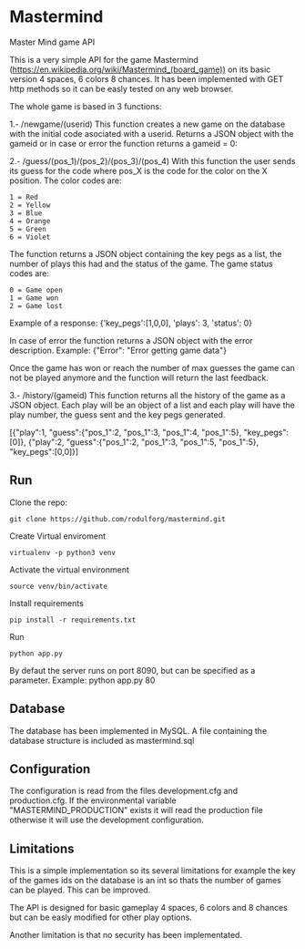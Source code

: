 # Mastermind
Master Mind game API

This is a very simple API for the game Mastermind (https://en.wikipedia.org/wiki/Mastermind_(board_game)) on its basic version 4 spaces, 6 colors 8 chances. It has been implemented with GET http methods so it can be easly tested on any web browser.  

The whole game is based in 3 functions:

1.- /newgame/(userid)
This function creates a new game on the database with the initial code asociated with a userid. Returns a JSON object with the gameid or in case or error the function returns a gameid = 0:

2.- /guess/(pos_1)/(pos_2)/(pos_3)/(pos_4)
With this function the user sends its guess for the code where pos_X is the code for the color on the X position. The color codes are:

    1 = Red
    2 = Yellow
    3 = Blue
    4 = Orange
    5 = Green
    6 = Violet

The function returns a JSON object containing the key pegs as a list, the number of plays this had and the status of the game. The game status codes are:

    0 = Game open
    1 = Game won
    2 = Game lost 

Example of a response: {'key_pegs':[1,0,0], 'plays': 3, 'status': 0}

In case of error the function returns a JSON object with the error description. Example: {"Error": "Error getting game data"}

Once the game has won or reach the number of max guesses the game can not be played anymore and the function will return the last feedback.

3.- /history/(gameid)
This function returns all the history of the game as a JSON object. Each play will be an object of a list and each play will have the play number, the guess sent and the key pegs generated.

[{"play":1, "guess":{"pos_1":2, "pos_1":3, "pos_1":4, "pos_1":5}, "key_pegs":[0]},
{"play":2, "guess":{"pos_1":2, "pos_1":3, "pos_1":5, "pos_1":5}, "key_pegs":[0,0]}]

## Run
Clone the repo:

```
git clone https://github.com/rodulforg/mastermind.git
````

Create Virtual enviroment

```
virtualenv -p python3 venv
````

Activate the virtual environment

````
source venv/bin/activate
````

Install requirements

```
pip install -r requirements.txt
````

Run

```
python app.py
`````
By defaut the server runs on port 8090, but can be specified as a parameter. Example: python app.py 80

## Database
The database has been implemented in MySQL. A file containing the database structure is included as mastermind.sql

## Configuration
The configuration is read from the files development.cfg and production.cfg. If the environmental variable "MASTERMIND_PRODUCTION" exists it will read the production file otherwise it will use the development configuration.

## Limitations
This is a simple implementation so its several limitations for example the key of the games ids on the database is an int so thats the number of games can be played. This can be improved.

The API is designed for basic gameplay 4 spaces, 6 colors and 8 chances but can be easly modified for other play options.

Another limitation is that no security has been implementated.
